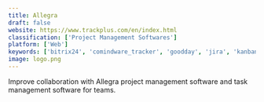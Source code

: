 ```yaml
---
title: Allegra
draft: false 
website: https://www.trackplus.com/en/index.html
classification: ['Project Management Softwares']
platform: ['Web']
keywords: ['bitrix24', 'comindware_tracker', 'goodday', 'jira', 'kanban_tool', 'kissflow', 'matrix.org', 'nama', 'planview_projectplace', 'precurio', 'processmaker', 'realtimeboard', 'redmine', 'taiga.io', 'teamclerk', 'workflow_designer', 'zoho_creator']
image: logo.png
---
```

Improve collaboration with Allegra project management software and task management software for teams.